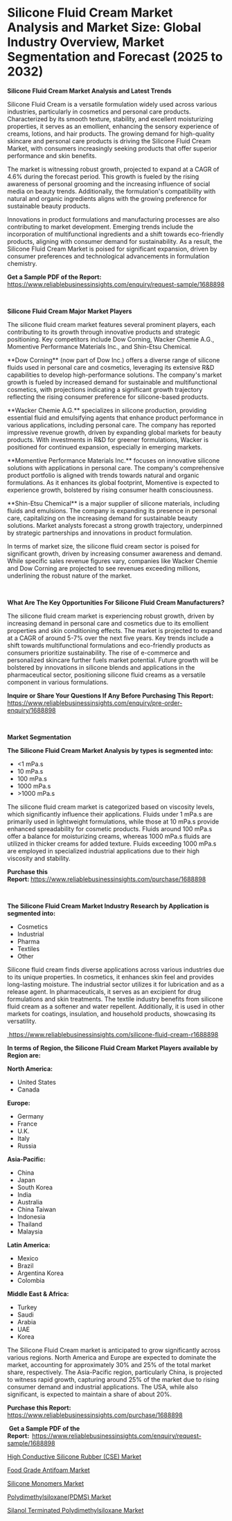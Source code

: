 <p><h1>Silicone Fluid Cream Market Analysis and Market Size: Global Industry Overview, Market Segmentation and Forecast (2025 to 2032)</h1></p><p><strong>Silicone Fluid Cream Market Analysis and Latest Trends</strong></p>
<p><p>Silicone Fluid Cream is a versatile formulation widely used across various industries, particularly in cosmetics and personal care products. Characterized by its smooth texture, stability, and excellent moisturizing properties, it serves as an emollient, enhancing the sensory experience of creams, lotions, and hair products. The growing demand for high-quality skincare and personal care products is driving the Silicone Fluid Cream Market, with consumers increasingly seeking products that offer superior performance and skin benefits.</p><p>The market is witnessing robust growth, projected to expand at a CAGR of 4.6% during the forecast period. This growth is fueled by the rising awareness of personal grooming and the increasing influence of social media on beauty trends. Additionally, the formulation's compatibility with natural and organic ingredients aligns with the growing preference for sustainable beauty products.</p><p>Innovations in product formulations and manufacturing processes are also contributing to market development. Emerging trends include the incorporation of multifunctional ingredients and a shift towards eco-friendly products, aligning with consumer demand for sustainability. As a result, the Silicone Fluid Cream Market is poised for significant expansion, driven by consumer preferences and technological advancements in formulation chemistry.</p></p>
<p><strong>Get a Sample PDF of the Report:&nbsp;</strong> <a href="https://www.reliablebusinessinsights.com/enquiry/request-sample/1688898?utm_campaign=950&utm_medium=2&utm_source=Github&utm_content=ia&utm_term=26032025&utm_id=silicone-fluid-cream">https://www.reliablebusinessinsights.com/enquiry/request-sample/1688898</a></p>
<p>&nbsp;</p>
<p><strong>Silicone Fluid Cream Major Market Players</strong></p>
<p><p>The silicone fluid cream market features several prominent players, each contributing to its growth through innovative products and strategic positioning. Key competitors include Dow Corning, Wacker Chemie A.G., Momentive Performance Materials Inc., and Shin-Etsu Chemical.</p><p>**Dow Corning** (now part of Dow Inc.) offers a diverse range of silicone fluids used in personal care and cosmetics, leveraging its extensive R&D capabilities to develop high-performance solutions. The company's market growth is fueled by increased demand for sustainable and multifunctional cosmetics, with projections indicating a significant growth trajectory reflecting the rising consumer preference for silicone-based products.</p><p>**Wacker Chemie A.G.** specializes in silicone production, providing essential fluid and emulsifying agents that enhance product performance in various applications, including personal care. The company has reported impressive revenue growth, driven by expanding global markets for beauty products. With investments in R&D for greener formulations, Wacker is positioned for continued expansion, especially in emerging markets.</p><p>**Momentive Performance Materials Inc.** focuses on innovative silicone solutions with applications in personal care. The company's comprehensive product portfolio is aligned with trends towards natural and organic formulations. As it enhances its global footprint, Momentive is expected to experience growth, bolstered by rising consumer health consciousness.</p><p>**Shin-Etsu Chemical** is a major supplier of silicone materials, including fluids and emulsions. The company is expanding its presence in personal care, capitalizing on the increasing demand for sustainable beauty solutions. Market analysts forecast a strong growth trajectory, underpinned by strategic partnerships and innovations in product formulation.</p><p>In terms of market size, the silicone fluid cream sector is poised for significant growth, driven by increasing consumer awareness and demand. While specific sales revenue figures vary, companies like Wacker Chemie and Dow Corning are projected to see revenues exceeding millions, underlining the robust nature of the market.</p></p>
<p>&nbsp;</p>
<p><strong>What Are The Key Opportunities For Silicone Fluid Cream Manufacturers?</strong></p>
<p><p>The silicone fluid cream market is experiencing robust growth, driven by increasing demand in personal care and cosmetics due to its emollient properties and skin conditioning effects. The market is projected to expand at a CAGR of around 5-7% over the next five years. Key trends include a shift towards multifunctional formulations and eco-friendly products as consumers prioritize sustainability. The rise of e-commerce and personalized skincare further fuels market potential. Future growth will be bolstered by innovations in silicone blends and applications in the pharmaceutical sector, positioning silicone fluid creams as a versatile component in various formulations.</p></p>
<p><strong>Inquire or Share Your Questions If Any Before Purchasing This Report:</strong> <a href="https://www.reliablebusinessinsights.com/enquiry/pre-order-enquiry/1688898?utm_campaign=950&utm_medium=2&utm_source=Github&utm_content=ia&utm_term=26032025&utm_id=silicone-fluid-cream">https://www.reliablebusinessinsights.com/enquiry/pre-order-enquiry/1688898</a></p>
<p>&nbsp;</p>
<p><strong>Market Segmentation</strong></p>
<p><strong>The Silicone Fluid Cream Market Analysis by types is segmented into:</strong></p>
<p><ul><li><1 mPa.s</li><li>10 mPa.s</li><li>100 mPa.s</li><li>1000 mPa.s</li><li>>1000 mPa.s</li></ul></p>
<p><p>The silicone fluid cream market is categorized based on viscosity levels, which significantly influence their applications. Fluids under 1 mPa.s are primarily used in lightweight formulations, while those at 10 mPa.s provide enhanced spreadability for cosmetic products. Fluids around 100 mPa.s offer a balance for moisturizing creams, whereas 1000 mPa.s fluids are utilized in thicker creams for added texture. Fluids exceeding 1000 mPa.s are employed in specialized industrial applications due to their high viscosity and stability.</p></p>
<p><strong>Purchase this Report:&nbsp;</strong><a href="https://www.reliablebusinessinsights.com/purchase/1688898?utm_campaign=950&utm_medium=2&utm_source=Github&utm_content=ia&utm_term=26032025&utm_id=silicone-fluid-cream">https://www.reliablebusinessinsights.com/purchase/1688898</a></p>
<p>&nbsp;</p>
<p><strong>The Silicone Fluid Cream Market Industry Research by Application is segmented into:</strong></p>
<p><ul><li>Cosmetics</li><li>Industrial</li><li>Pharma</li><li>Textiles</li><li>Other</li></ul></p>
<p><p>Silicone fluid cream finds diverse applications across various industries due to its unique properties. In cosmetics, it enhances skin feel and provides long-lasting moisture. The industrial sector utilizes it for lubrication and as a release agent. In pharmaceuticals, it serves as an excipient for drug formulations and skin treatments. The textile industry benefits from silicone fluid cream as a softener and water repellent. Additionally, it is used in other markets for coatings, insulation, and household products, showcasing its versatility.</p></p>
<p><a href="https://www.reliablebusinessinsights.com/silicone-fluid-cream-r1688898?utm_campaign=950&utm_medium=2&utm_source=Github&utm_content=ia&utm_term=26032025&utm_id=silicone-fluid-cream">&nbsp;https://www.reliablebusinessinsights.com/silicone-fluid-cream-r1688898</a></p>
<p><strong>In terms of Region, the Silicone Fluid Cream Market Players available by Region are:</strong></p>
<p>
    <p> <strong> North America: </strong>
        <ul>
            <li>United States</li>
            <li>Canada</li>
        </ul>
        </p> 
    <p> <strong> Europe: </strong>
        <ul>
            <li>Germany</li>
            <li>France</li>
            <li>U.K.</li>
            <li>Italy</li>
            <li>Russia</li>
        </ul>
        </p> 
    <p> <strong> Asia-Pacific: </strong>
        <ul>
            <li>China</li>
            <li>Japan</li>
            <li>South Korea</li>
            <li>India</li>
            <li>Australia</li>
            <li>China Taiwan</li>
            <li>Indonesia</li>
            <li>Thailand</li>
            <li>Malaysia</li>
        </ul>
        </p> 
    <p> <strong> Latin America: </strong>
        <ul>
            <li>Mexico</li>
            <li>Brazil</li>
            <li>Argentina Korea</li>
            <li>Colombia</li>
        </ul>
        </p> 
    <p> <strong> Middle East & Africa: </strong>
        <ul>
            <li>Turkey</li>
            <li>Saudi</li>
            <li>Arabia</li>
            <li>UAE</li>
            <li>Korea</li>
        </ul>
    </p>
    </p>
<p><p>The Silicone Fluid Cream market is anticipated to grow significantly across various regions. North America and Europe are expected to dominate the market, accounting for approximately 30% and 25% of the total market share, respectively. The Asia-Pacific region, particularly China, is projected to witness rapid growth, capturing around 25% of the market due to rising consumer demand and industrial applications. The USA, while also significant, is expected to maintain a share of about 20%.</p></p>
<p><strong>Purchase this Report: </strong><a href="https://www.reliablebusinessinsights.com/purchase/1688898?utm_campaign=950&utm_medium=2&utm_source=Github&utm_content=ia&utm_term=26032025&utm_id=silicone-fluid-cream">https://www.reliablebusinessinsights.com/purchase/1688898</a></p>
<p>&nbsp;<strong>Get a Sample PDF of the Report:&nbsp;&nbsp;</strong><a href="https://www.reliablebusinessinsights.com/enquiry/request-sample/1688898?utm_campaign=950&utm_medium=2&utm_source=Github&utm_content=ia&utm_term=26032025&utm_id=silicone-fluid-cream">https://www.reliablebusinessinsights.com/enquiry/request-sample/1688898</a></p>
<p><strong></strong></p>
<p><p><a href="https://github.com/filinjaic7/Market-Research-Report-List-1/blob/main/high-conductive-silicone-rubber-cse-market.md?utm_campaign=950&utm_medium=2&utm_source=Github&utm_content=ia&utm_term=26032025&utm_id=silicone-fluid-cream">High Conductive Silicone Rubber (CSE) Market</a></p><p><a href="https://github.com/reeseberro3j/Market-Research-Report-List-1/blob/main/food-grade-antifoam-market.md?utm_campaign=950&utm_medium=2&utm_source=Github&utm_content=ia&utm_term=26032025&utm_id=silicone-fluid-cream">Food Grade Antifoam Market</a></p><p><a href="https://github.com/rocicbenton/Market-Research-Report-List-1/blob/main/silicone-monomers-market.md?utm_campaign=950&utm_medium=2&utm_source=Github&utm_content=ia&utm_term=26032025&utm_id=silicone-fluid-cream">Silicone Monomers Market</a></p><p><a href="https://github.com/tahjaylestro/Market-Research-Report-List-1/blob/main/polydimethylsiloxanepdms-market.md?utm_campaign=950&utm_medium=2&utm_source=Github&utm_content=ia&utm_term=26032025&utm_id=silicone-fluid-cream">Polydimethylsiloxane(PDMS) Market</a></p><p><a href="https://github.com/ishikodehira/Market-Research-Report-List-1/blob/main/silanol-terminated-polydimethylsiloxane-market.md?utm_campaign=950&utm_medium=2&utm_source=Github&utm_content=ia&utm_term=26032025&utm_id=silicone-fluid-cream">Silanol Terminated Polydimethylsiloxane Market</a></p></p>